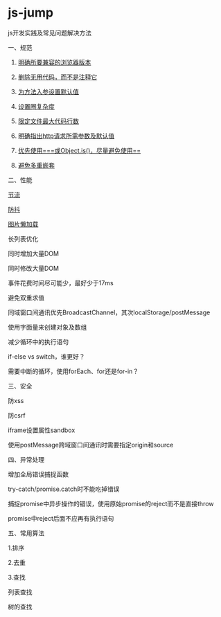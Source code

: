 # js-jump

js开发实践及常见问题解决方法

一、规范

1. [明确所要兼容的浏览器版本](https://github.com/moyangzhan/js-jump/issues/1)

1. [删除无用代码，而不是注释它](https://github.com/moyangzhan/js-jump/issues/2)

1. [为方法入参设置默认值](https://github.com/moyangzhan/js-jump/issues/3)

1. [设置圈复杂度](https://github.com/moyangzhan/js-jump/issues/4)

1. [限定文件最大代码行数](https://github.com/moyangzhan/js-jump/issues/5)

1. [明确指出http请求所需参数及默认值](https://github.com/moyangzhan/js-jump/issues/6)

1. [优先使用===或Object.is()，尽量避免使用==](https://github.com/moyangzhan/js-jump/issues/7)

1. [避免多重嵌套](https://github.com/moyangzhan/js-jump/issues/8)

二、性能

[节流](https://github.com/moyangzhan/js-jump/issues/9)

[防抖](https://github.com/moyangzhan/js-jump/issues/10)

[图片懒加载](https://github.com/moyangzhan/js-jump/issues/11)

长列表优化

同时增加大量DOM

同时修改大量DOM

事件花费时间尽可能少，最好少于17ms

避免双重求值

同域窗口间通讯优先BroadcastChannel，其次localStorage/postMessage

使用字面量来创建对象及数组

减少循环中的执行语句

if-else vs switch，谁更好？

需要中断的循环，使用forEach、for还是for-in？

三、安全

防xss

防csrf

iframe设置属性sandbox

使用postMessage跨域窗口间通讯时需要指定origin和source

四、异常处理

增加全局错误捕捉函数

try-catch/promise.catch时不能吃掉错误

捕捉promise中异步操作的错误，使用原始promise的reject而不是直接throw

promise中reject后面不应再有执行语句

五、常用算法

1.排序

2.去重

3.查找

列表查找

树的查找
